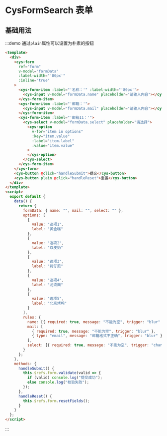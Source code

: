 <script>
  export default {
    data() {
      return {
        formData: { name: "", mail: "", select: "" },
        options: [
          {
            value: "选项1",
            label: "黄金糕"
          },
          {
            value: "选项2",
            label: "双皮奶"
          },
          {
            value: "选项3",
            label: "蚵仔煎"
          },
          {
            value: "选项4",
            label: "龙须面"
          },
          {
            value: "选项5",
            label: "北京烤鸭"
          }
        ],
        // rules: {
        //   name: [{ required: true, message: "不能为空", trigger: "blur" }],
        //   mail: [
        //     { required: true, message: "不能为空", trigger: "blur" },
        //     { type: "email", message: "邮箱格式不正确", trigger: "blur" }
        //   ],
        //   select: [{ required: true, message: "不能为空", trigger: "change" }]
        // }
      };
    },
    methods: {
        handleSubmit() {
            console.log(this.$refs.form);
            this.$refs.form.validate((valid) => {
                if (valid)  console.log('提交成功');
                else console.log('校验失败');
            })
        },
        handleReset() { this.$refs.form.resetFields() }
    }
  };
</script>

# CysFormSearch 表单

## 基础用法

:::demo 通过`plain`属性可以设置为朴素的按钮

```html
<template>
  <div>
    <cys-form
      ref="form"
      v-model="formData"
      :label-width="'80px'"
      :inline="true"
    >
      <cys-form-item :label="'名称：'" :label-width="'80px'">
        <cys-input v-model="formData.name" placeholder="请输入内容"></cys-input>
      </cys-form-item>
      <cys-form-item :label="'邮箱：'">
        <cys-input v-model="formData.mail" placeholder="请输入内容"></cys-input>
      </cys-form-item>
      <cys-form-item :label="'邮箱11：'">
        <cys-select v-model="formData.select" placeholder="请选择">
          <cys-option
            v-for="item in options"
            :key="item.value"
            :label="item.label"
            :value="item.value"
          >
          </cys-option>
        </cys-select>
      </cys-form-item>
    </cys-form>
    <cys-button @click="handleSubmit">提交</cys-button>
    <cys-button plain @click="handleReset">重置</cys-button>
  </div>
</template>
<script>
  export default {
    data() {
      return {
        formData: { name: "", mail: "", select: "" },
        options: [
          {
            value: "选项1",
            label: "黄金糕"
          },
          {
            value: "选项2",
            label: "双皮奶"
          },
          {
            value: "选项3",
            label: "蚵仔煎"
          },
          {
            value: "选项4",
            label: "龙须面"
          },
          {
            value: "选项5",
            label: "北京烤鸭"
          }
        ],
        rules: {
          name: [{ required: true, message: "不能为空", trigger: "blur" }],
          mail: [
            { required: true, message: "不能为空", trigger: "blur" },
            { type: "email", message: "邮箱格式不正确", trigger: "blur" }
          ],
          select: [{ required: true, message: "不能为空", trigger: "change" }]
        }
      };
    },
    methods: {
      handleSubmit() {
        this.$refs.form.validate(valid => {
          if (valid) console.log("提交成功");
          else console.log("校验失败");
        });
      },
      handleReset() {
        this.$refs.form.resetFields();
      }
    }
  };
</script>
```

:::
